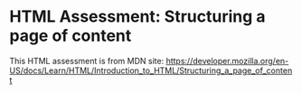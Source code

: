 # HTML Assessment: Structuring a page of content

This HTML assessment is from MDN site: https://developer.mozilla.org/en-US/docs/Learn/HTML/Introduction_to_HTML/Structuring_a_page_of_content
